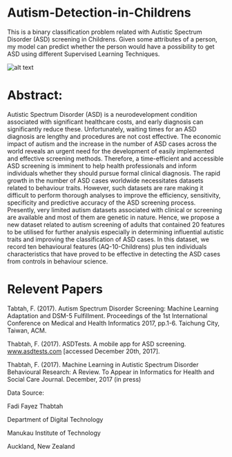 # Autism-Detection-in-Childrens
This is a binary classification problem related with Autistic Spectrum Disorder (ASD) screening in Childrens. Given some attributes of a person, my model can predict whether the person would have a possibility to get ASD using different Supervised Learning Techniques.

![alt text](https://www.epilepsy.com/sites/core/files/styles/banner_image/public/upload/image/autism-AdobeStock_63797377-OG-TW.jpg?itok=I-MV07cK)

# Abstract: 
Autistic Spectrum Disorder (ASD) is a neurodevelopment condition associated with significant healthcare costs, and early diagnosis can significantly reduce these. Unfortunately, waiting times for an ASD diagnosis are lengthy and procedures are not cost effective. The economic impact of autism and the increase in the number of ASD cases across the world reveals an urgent need for the development of easily implemented and effective screening methods. Therefore, a time-efficient and accessible ASD screening is imminent to help health professionals and inform individuals whether they should pursue formal clinical diagnosis. The rapid growth in the number of ASD cases worldwide necessitates datasets related to behaviour traits. However, such datasets are rare making it difficult to perform thorough analyses to improve the efficiency, sensitivity, specificity and predictive accuracy of the ASD screening process. Presently, very limited autism datasets associated with clinical or screening are available and most of them are genetic in nature. Hence, we propose a new dataset related to autism screening of adults that contained 20 features to be utilised for further analysis especially in determining influential autistic traits and improving the classification of ASD cases. In this dataset, we record ten behavioural features (AQ-10-Childrens) plus ten individuals characteristics that have proved to be effective in detecting the ASD cases from controls in behaviour science.

# Relevent Papers

Tabtah, F. (2017). Autism Spectrum Disorder Screening: Machine Learning Adaptation and DSM-5 Fulfillment. Proceedings of the 1st International Conference on Medical and Health Informatics 2017, pp.1-6. Taichung City, Taiwan, ACM.

Thabtah, F. (2017). ASDTests. A mobile app for ASD screening. www.asdtests.com [accessed December 20th, 2017].

Thabtah, F. (2017). Machine Learning in Autistic Spectrum Disorder Behavioural Research: A Review. To Appear in Informatics for Health and Social Care Journal. December, 2017 (in press)

Data Source:

Fadi Fayez Thabtah

Department of Digital Technology

Manukau Institute of Technology

Auckland, New Zealand

